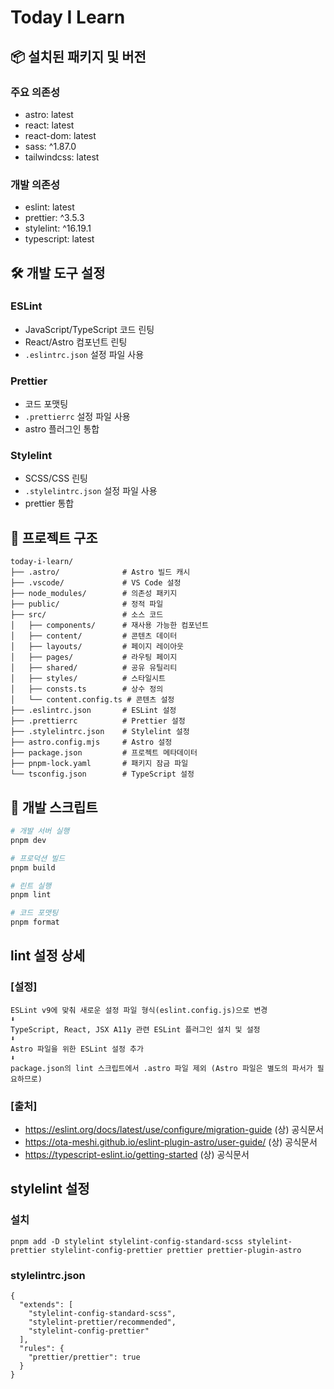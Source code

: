 # Today I Learn

## 📦 설치된 패키지 및 버전

### 주요 의존성

- astro: latest
- react: latest
- react-dom: latest
- sass: ^1.87.0
- tailwindcss: latest

### 개발 의존성

- eslint: latest
- prettier: ^3.5.3
- stylelint: ^16.19.1
- typescript: latest

## 🛠️ 개발 도구 설정

### ESLint

- JavaScript/TypeScript 코드 린팅
- React/Astro 컴포넌트 린팅
- `.eslintrc.json` 설정 파일 사용

### Prettier

- 코드 포맷팅
- `.prettierrc` 설정 파일 사용
- astro 플러그인 통합

### Stylelint

- SCSS/CSS 린팅
- `.stylelintrc.json` 설정 파일 사용
- prettier 통합

## 📁 프로젝트 구조

```text
today-i-learn/
├── .astro/              # Astro 빌드 캐시
├── .vscode/             # VS Code 설정
├── node_modules/        # 의존성 패키지
├── public/              # 정적 파일
├── src/                 # 소스 코드
│   ├── components/      # 재사용 가능한 컴포넌트
│   ├── content/         # 콘텐츠 데이터
│   ├── layouts/         # 페이지 레이아웃
│   ├── pages/           # 라우팅 페이지
│   ├── shared/          # 공유 유틸리티
│   ├── styles/          # 스타일시트
│   ├── consts.ts        # 상수 정의
│   └── content.config.ts # 콘텐츠 설정
├── .eslintrc.json       # ESLint 설정
├── .prettierrc          # Prettier 설정
├── .stylelintrc.json    # Stylelint 설정
├── astro.config.mjs     # Astro 설정
├── package.json         # 프로젝트 메타데이터
├── pnpm-lock.yaml       # 패키지 잠금 파일
└── tsconfig.json        # TypeScript 설정
```

## 🚀 개발 스크립트

```bash
# 개발 서버 실행
pnpm dev

# 프로덕션 빌드
pnpm build

# 린트 실행
pnpm lint

# 코드 포맷팅
pnpm format
```

## lint 설정 상세

### [설정]

```
ESLint v9에 맞춰 새로운 설정 파일 형식(eslint.config.js)으로 변경
⬇️
TypeScript, React, JSX A11y 관련 ESLint 플러그인 설치 및 설정
⬇️
Astro 파일을 위한 ESLint 설정 추가
⬇️
package.json의 lint 스크립트에서 .astro 파일 제외 (Astro 파일은 별도의 파서가 필요하므로)
```

### [출처]

- https://eslint.org/docs/latest/use/configure/migration-guide (상) 공식문서
- https://ota-meshi.github.io/eslint-plugin-astro/user-guide/ (상) 공식문서
- https://typescript-eslint.io/getting-started (상) 공식문서

## stylelint 설정

### 설치

```
pnpm add -D stylelint stylelint-config-standard-scss stylelint-prettier stylelint-config-prettier prettier prettier-plugin-astro
```

### stylelintrc.json

```
{
  "extends": [
    "stylelint-config-standard-scss",
    "stylelint-prettier/recommended",
    "stylelint-config-prettier"
  ],
  "rules": {
    "prettier/prettier": true
  }
}
```
